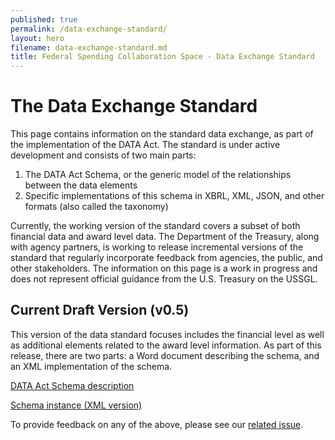 ```yaml
---
published: true
permalink: /data-exchange-standard/
layout: hero
filename: data-exchange-standard.md
title: Federal Spending Collaboration Space - Data Exchange Standard
---
```

# The Data Exchange Standard

This page contains information on the standard data exchange, as part of the implementation of the DATA Act. The standard is under active development and consists of two main parts:

1.	The DATA Act Schema, or the generic model of the relationships between the data elements
2.	Specific implementations of this schema in XBRL, XML, JSON, and other formats (also called the taxonomy)

Currently, the working version of the standard covers a subset of both financial data and award level data. The Department of the Treasury, along with agency partners, is working to release incremental versions of the standard that regularly incorporate feedback from agencies, the public, and other stakeholders. The information on this page is a work in progress and does not represent official guidance from the U.S. Treasury on the USSGL.

## Current Draft Version (v0.5)

This version of the data standard focuses includes the financial level as well as additional elements related to the award level information. As part of this release, there are two parts: a Word document describing the schema, and an XML implementation of the schema. 

<a href="/assets/docs/DATA_Act_Schema_v0.5.docx">DATA Act Schema description</a>

<a href="/assets/docs/DATA_Act_Schema_v0.5.zip">Schema instance (XML version)</a>

To provide feedback on any of the above, please see our [related issue](https://github.com/fedspendingtransparency/fedspendingtransparency.github.io/issues/101).
